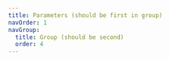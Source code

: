 ```yaml
---
title: Parameters (should be first in group)
navOrder: 1
navGroup:
  title: Group (should be second)
  order: 4
---
```

